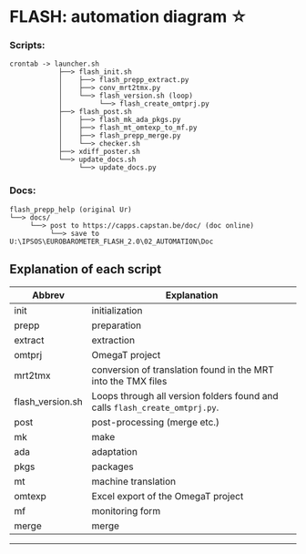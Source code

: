 # FLASH: automation diagram ☆

### Scripts:

```
crontab -> launcher.sh
            ├──> flash_init.sh
            │    ├──> flash_prepp_extract.py
            │    ├──> conv_mrt2tmx.py
            │    └──> flash_version.sh (loop)
            │         └──> flash_create_omtprj.py
            ├──> flash_post.sh
            │    ├──> flash_mk_ada_pkgs.py
            │    ├──> flash_mt_omtexp_to_mf.py
            │    ├──> flash_prepp_merge.py
            │    └──> checker.sh
            ├──> xdiff_poster.sh
            └──> update_docs.sh
                 └──> update_docs.py
```

### Docs:


```
flash_prepp_help (original Ur)
└──> docs/
     └──> post to https://capps.capstan.be/doc/ (doc online)
          └──> save to U:\IPSOS\EUROBAROMETER_FLASH_2.0\02_AUTOMATION\Doc
```


## Explanation of each script

| Abbrev | Explanation   |
| --------- | --------- | 
init | initialization
prepp | preparation
extract | extraction
omtprj | OmegaT project
mrt2tmx | conversion of translation found in the MRT into the TMX files
flash_version.sh | Loops through all version folders found and calls `flash_create_omtprj.py`.
post | post-processing (merge etc.)
mk | make
ada | adaptation
pkgs | packages
mt | machine translation
omtexp | Excel export of the OmegaT project
mf | monitoring form
merge | merge

---


